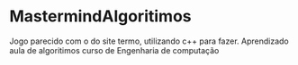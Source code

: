 # MastermindAlgoritimos
Jogo parecido com o do site termo, utilizando c++ para fazer. Aprendizado aula de algoritimos curso de Engenharia de computação
